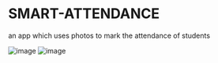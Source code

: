 # SMART-ATTENDANCE
an app which uses photos to mark the attendance of students

![image](https://github.com/ARMAANJAIN06/SMART-ATTENDANCE/assets/70573614/8757c2e2-d454-4f87-9556-6b96ba324285)
![image](https://github.com/ARMAANJAIN06/SMART-ATTENDANCE/assets/70573614/33f3daac-3ccb-4f6d-9282-9948d383b6b3)

